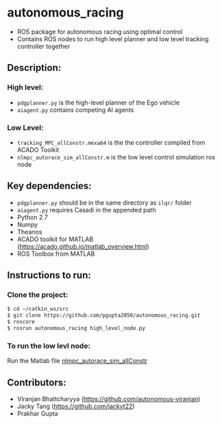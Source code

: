 # autonomous_racing
- ROS package for autonomous racing using optimal control
- Contains ROS nodes to run high level planner and low level tracking controller together

## Description:
### High level:
- `pdgplanner.py` is the high-level planner of the Ego vehicle
- `aiagent.py` contains competing AI agents

### Low Level:
- `tracking_MPC_allConstr.mexa64` is the the controller compiled from ACADO Toolkit
- `nlmpc_autorace_sim_allConstr.m` is the low level control simulation ros node

## Key dependencies:
- `pdgplanner.py` should be in the same directory as `ilqr/` folder
- `aiagent.py` requires Casadi in the appended path
- Python 2.7
- Numpy 
- Theanos
- ACADO toolkit for MATLAB (https://acado.github.io/matlab_overview.html)
- ROS Toolbox from MATLAB

## Instructions to run:
### Clone the project:
```bash
$ cd ~/catkin_ws/src
$ git clone https://github.com/pgupta2050/autonomous_racing.git
$ roscore
$ rosrun autonomous_racing high_level_node.py
```

### To run the low levl node:
Run the Matlab file [nlmpc_autorace_sim_allConstr](https://github.com/pgupta2050/autonomous_racing/blob/main/src/low_level/Prakhar/nlmpc_autorace_sim_allConstr.m)

## Contributors:
- Viranjan Bhattcharyya (https://github.com/autonomous-viranjan)
- Jacky Tang (https://github.com/jackyt22)
- Prakhar Gupta

